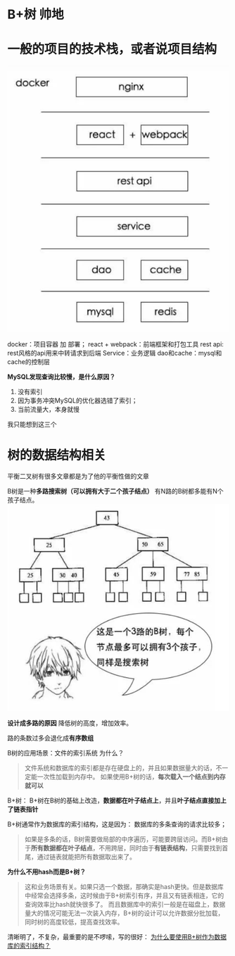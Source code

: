 # B+树 帅地
# 一般的项目的技术栈，或者说项目结构
![Img](./res/drawable/学生管理系统的项目架构.png)

docker：项目容器 加 部署；
react + webpack：前端框架和打包工具
rest api: rest风格的api用来中转请求到后端
Service：业务逻辑
dao和cache：mysql和cache的控制层


**MySQL发现查询比较慢，是什么原因？**
1. 没有索引
1. 因为事务冲突MySQL的优化器选错了索引；
1. 当前流量大，本身就慢

我只能想到这三个

# 树的数据结构相关
平衡二叉树有很多文章都是为了他的平衡性做的文章

B树是一种**多路搜索树（可以拥有大于二个孩子结点）**
有N路的B树都多能有N个孩子结点。
![Img](./res/drawable/三路的B树.png)

**设计成多路的原因**
降低树的高度，增加效率。

路的条数过多会退化成**有序数组**

B树的应用场景：文件的索引系统
为什么？
> 文件系统和数据库的索引都是存在硬盘上的，并且如果数据量大的话，不一定能一次性加载到内存中。
> 如果使用B+树的话，**每次载入一个结点到内存就可以**

B+树：
B+树在B树的基础上改造，**数据都在叶子结点上**，并且**叶子结点直接加上了链表指针**

B+树通常作为数据库的索引结构，这是因为：
数据库的多条查询的请求比较多；
> 如果是多条的话，B树需要做局部的中序遍历，可能要跨层访问。而B+树由于**所有数据都在叶子结点**，不用跨层，同时由于**有链表结构**，只需要找到首尾，通过链表就能把所有数据取出来了。

**为什么不用hash而是B+树？**
> 这和业务场景有关。如果只选一个数据，那确实是hash更快。但是数据库中经常会选择多条，这时候由于B+树索引有序，并且又有链表相连，它的查询效率比hash就快很多了。
> 而且数据库中的索引一般是在磁盘上，数据量大的情况可能无法一次装入内存，B+树的设计可以允许数据分批加载，同时树的高度较低，提高查找效率。

清晰明了，不复杂，最重要的是不啰嗦，写的很好：
[为什么要使用B+树作为数据库的索引结构？](https://www.iamshuaidi.com/139.html)